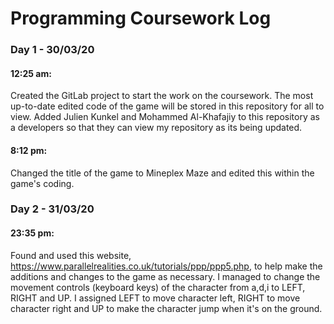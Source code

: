 # Programming Coursework Log

### Day 1 - 30/03/20

#### 12:25 am:

Created the GitLab project to start the work on the coursework. The most up-to-date edited code of the game will be stored in this repository for all to view. Added Julien Kunkel and Mohammed Al-Khafajiy to this repository as a developers so that they can view my repository as its being updated.

#### 8:12 pm:

Changed the title of the game to Mineplex Maze and edited this within the game's coding.

### Day 2 - 31/03/20

#### 23:35 pm:

Found and used this website, https://www.parallelrealities.co.uk/tutorials/ppp/ppp5.php, to help make the additions and changes to the game as necessary. I managed to change the movement controls (keyboard keys) of the character from a,d,i to LEFT, RIGHT and UP. I assigned LEFT to move character left, RIGHT to move character right and UP to make the character jump when it's on the ground.


